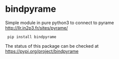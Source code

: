 # bindpyrame

Simple module in pure python3 to connect to pyrame http://llr.in2p3.fr/sites/pyrame/

     pip install bindpyrame

The status of this package can be checked at https://pypi.org/project/bindpyrame


